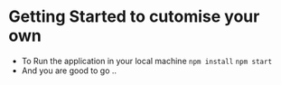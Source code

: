 # Getting Started to cutomise your own

- To Run the application in your local machine
  `npm install`
  `npm start`
- And you are good to go ..
